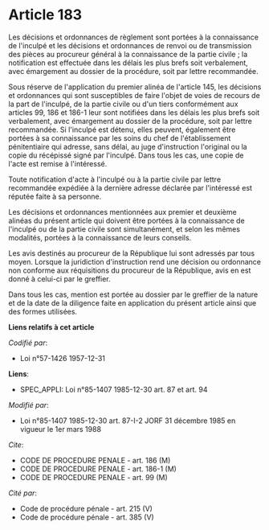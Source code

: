 # Article 183

Les décisions et ordonnances de règlement sont portées à la connaissance de l'inculpé et les décisions et ordonnances de
renvoi ou de transmission des pièces au procureur général à la connaissance de la partie civile ; la notification est
effectuée dans les délais les plus brefs soit verbalement, avec émargement au dossier de la procédure, soit par lettre
recommandée.

Sous réserve de l'application du premier alinéa de l'article 145, les décisions et ordonnances qui sont susceptibles de faire
l'objet de voies de recours de la part de l'inculpé, de la partie civile ou d'un tiers conformément aux articles 99, 186 et
186-1 leur sont notifiées dans les délais les plus brefs soit verbalement, avec émargement au dossier de la procédure, soit
par lettre recommandée. Si l'inculpé est détenu, elles peuvent, également être portées à sa connaissance par les soins du
chef de l'établissement pénitentiaire qui adresse, sans délai, au juge d'instruction l'original ou la copie du récépissé
signé par l'inculpé. Dans tous les cas, une copie de l'acte est remise à l'intéressé.

Toute notification d'acte à l'inculpé ou à la partie civile par lettre recommandée expédiée à la dernière adresse déclarée
par l'intéressé est réputée faite à sa personne.

Les décisions et ordonnances mentionnées aux premier et deuxième alinéas du présent article qui doivent être portées à la
connaissance de l'inculpé ou de la partie civile sont simultanément, et selon les mêmes modalités, portées à la connaissance
de leurs conseils.

Les avis destinés au procureur de la République lui sont adressés par tous moyen. Lorsque la juridiction d'instruction rend
une décision ou ordonnance non conforme aux réquisitions du procureur de la République, avis en est donné à celui-ci par le
greffier.

Dans tous les cas, mention est portée au dossier par le greffier de la nature et de la date de la diligence faite en
application du présent article ainsi que des formes utilisées.

**Liens relatifs à cet article**

_Codifié par_:

  - Loi n°57-1426 1957-12-31

**Liens**:

  - SPEC_APPLI: Loi n°85-1407 1985-12-30 art. 87 et art. 94

_Modifié par_:

  - Loi n°85-1407 1985-12-30 art. 87-I-2 JORF 31 décembre 1985 en vigueur le 1er mars 1988

_Cite_:

  - CODE DE PROCEDURE PENALE - art. 186 (M)
  - CODE DE PROCEDURE PENALE - art. 186-1 (M)
  - CODE DE PROCEDURE PENALE - art. 99 (M)

_Cité par_:

  - Code de procédure pénale - art. 215 (V)
  - Code de procédure pénale - art. 385 (V)
